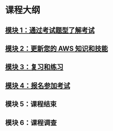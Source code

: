 # 课程大纲
## [模块 1：通过考试题型了解考试](./AIF-C01_ExamPrepStandardCourse001.md)

## [模块 2：更新您的 AWS 知识和技能](./AIF-C01_ExamPrepStandardCourse002.md)

## [模块 3：复习和练习](./AIF-C01_ExamPrepStandardCourse003.md)

## [模块 4：报名参加考试](./AIF-C01_ExamPrepStandardCourse004.md)

## 模块 5：课程结束

## 模块 6：课程调查